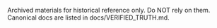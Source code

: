 Archived materials for historical reference only. Do NOT rely on them. Canonical docs are listed in docs/VERIFIED_TRUTH.md.
